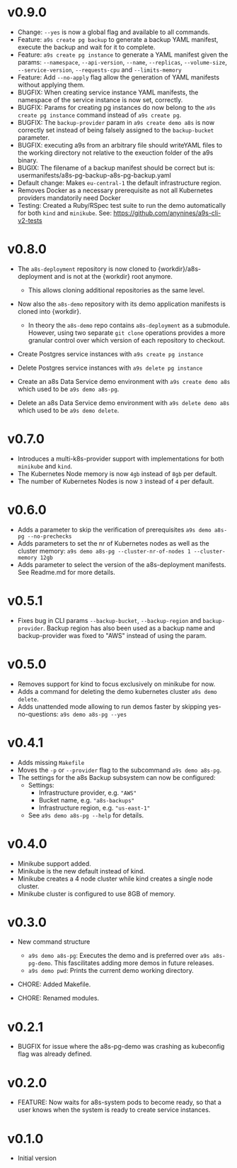# v0.9.0
* Change: `--yes` is now a global flag and available to all commands.
* Feature: `a9s create pg backup` to generate a backup YAML manifest, execute the backup and wait for it to complete.
* Feature: `a9s create pg instance` to generate a YAML manifest given the params: `--namespace`, `--api-version`, `--name`, `--replicas`, `--volume-size`, `--service-version`, `--requests-cpu` and `--limits-memory`
* Feature: Add `--no-apply` flag allow the generation of YAML manifests without applying them.
* BUGFIX: When creating service instance YAML manifests, the namespace of the service instance is now set, correctly.
* BUGFIX: Params for creating pg instances do now belong to the `a9s create pg instance` command instead of `a9s create pg`.
* BUGFIX: The `backup-provider` param in `a9s create demo a8s` is now correctly set instead of being falsely assigned to the `backup-bucket` parameter.
* BUGFIX: executing a9s from an arbitrary file should writeYAML files to the working directory not relative to the exeuction folder of the a9s binary.
* BUGIX: The filename of a backup manifest should be correct but is: usermanifests/a8s-pg-backup-a8s-pg-backup.yaml
* Default change: Makes `eu-central-1` the default infrastructure region.
* Removes Docker as a necessary prerequisite as not all Kubernetes providers mandatorily need Docker
* Testing: Created a Ruby/RSpec test suite to run the demo automatically for both `kind` and `minikube`. See: https://github.com/anynines/a9s-cli-v2-tests

# v0.8.0

* The `a8s-deployment` repository is now cloned to {workdir}/a8s-deployment and is not at the {workdir} root anymore.
    * This allows cloning additional repositories as the same level.
* Now also the `a8s-demo` repository with its demo application manifests is cloned into {workdir}.
    * In theory the `a8s-demo` repo contains `a8s-deployment` as a submodule. However, using two separate `git clone` operations provides a more granular control over which version of each repository to checkout.

* Create Postgres service instances with `a9s create pg instance`
* Delete Postgres service instances with `a9s delete pg instance`
* Create an a8s Data Service demo environment with `a9s create demo a8s` which used to be `a9s demo a8s-pg`.
* Delete an a8s Data Service demo environment with `a9s delete demo a8s` which used to be `a9s demo delete`.

# v0.7.0

* Introduces a multi-k8s-provider support with implementations for both `minikube` and `kind`.
* The Kubernetes Node memory is now `4gb` instead of `8gb` per default.
* The number of Kubernetes Nodes is now `3` instead of `4` per default.

# v0.6.0 

* Adds a parameter to skip the verification of prerequisites `a9s demo a8s-pg --no-prechecks`
* Adds parameters to set the nr of Kubernetes nodes as well as the cluster memory: `a9s demo a8s-pg --cluster-nr-of-nodes 1 --cluster-memory 12gb`
* Adds parameter to select the version of the a8s-deployment manifests. See Readme.md for more details.

# v0.5.1

* Fixes bug in CLI params `--backup-bucket`, `--backup-region` and `backup-provider`. Backup region has also been used as a backup name and backup-provider was fixed to "AWS" instead of using the param.

# v0.5.0

* Removes support for kind to focus exclusively on minikube for now.
* Adds a command for deleting the demo kubernetes cluster `a9s demo delete`.
* Adds unattended mode allowing to run demos faster by skipping yes-no-questions: `a9s demo a8s-pg --yes`

# v0.4.1
* Adds missing `Makefile`
* Moves the `-p` or `--provider` flag to the subcommand `a9s demo a8s-pg`.
* The settings for the a8s Backup subsystem can now be configured:
    * Settings:
        * Infrastructure provider, e.g. `"AWS"`
        * Bucket name, e.g. `"a8s-backups"`
        * Infrastructure region, e.g. `"us-east-1"`
    * See `a9s demo a8s-pg --help` for details.

# v0.4.0

* Minikube support added.
* Minikube is the new default instead of kind.
* Minikube creates a 4 node cluster while kind creates a single node cluster.
* Minikube cluster is configured to use 8GB of memory.

# v0.3.0

* New command structure

    * `a9s demo a8s-pg`: Executes the demo and is preferred over `a9s a8s-pg-demo`. This fascilitates adding more demos in future releases.
    * `a9s demo pwd`: Prints the current demo working directory.
* CHORE: Added Makefile.
* CHORE: Renamed modules.


# v0.2.1
* BUGFIX for issue where the a8s-pg-demo was crashing as kubeconfig flag was already defined.

# v0.2.0

* FEATURE: Now waits for a8s-system pods to become ready, so that a user knows when the system is ready to create service instances.

# v0.1.0

* Initial version
